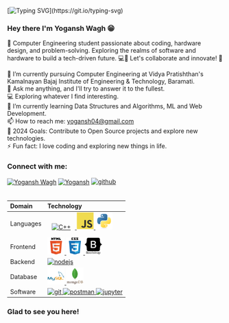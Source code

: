 
[![Typing SVG](https://readme-typing-svg.herokuapp.com?font=Caveat&size=30&pause=1000&color=F7110C&background=7008FF00&width=435&lines=Hie%F0%9F%91%8B!+I'm+Yogansh+Wagh.)](https://git.io/typing-svg)


### Hey there  I'm Yogansh Wagh 😁

👋 Computer Engineering student passionate about coding, hardware design, and problem-solving. Exploring the realms of software and hardware to build a tech-driven future. 💻🔌 Let's collaborate and innovate! 🚀</br>

🔭 I’m currently pursuing Computer Engineering at Vidya Pratishthan's Kamalnayan Bajaj Institute of Engineering & Technology, Baramati. </br>
💬 Ask me anything, and I'll try to answer it to the fullest.</br>
💻 Exploring whatever I find interesting.</br>
🚀 I’m currently learning Data Structures and Algorithms, ML and Web Development.</br>
📫 How to reach me: yogansh04@gmail.com </br>
🥅 2024 Goals: Contribute to Open Source projects and explore new technologies.</br>
⚡ Fun fact: I love coding and exploring new things in life.</br>

<h3 align="left">Connect with me:</h3>
<p align="left">
<a href="https://www.linkedin.com/in/yogansh-wagh-163386212" target="blank"><img align="center" src="https://img.icons8.com/color/64/000000/linkedin.png" alt="Yogansh Wagh" height="50" width="50"/></a>
<a href="https://t.me/Yogansh_04" target="blank"><img align="center" src="https://img.icons8.com/color/64/000000/telegram-app--v5.png" alt="Yogansh" height="50" width="50"/></a>
<a href="https://github.com/YoganshWagh" target="_blank">
<img src=https://img.shields.io/badge/github-%2324292e.svg?&style=for-the-badge&logo=github&logoColor=white alt=github style="margin-bottom: 5px;" />
</a> 
<br></br>

| Domain | Technology |
| :--- | :--- |
| Languages |<a href="https://www.cplusplus.com/" target="_blank"><img style="margin: 10px" src="https://profilinator.rishav.dev/skills-assets/cplusplus-original.svg" alt="C++" height="50" /> <a href="https://developer.mozilla.org/en-US/docs/Web/JavaScript" target="_blank"> <img src="https://raw.githubusercontent.com/devicons/devicon/master/icons/javascript/javascript-original.svg" alt="javascript" width="40" height="40"/> </a>  <a href="https://www.python.org" target="_blank"> <img src="https://raw.githubusercontent.com/devicons/devicon/master/icons/python/python-original.svg" alt="python" width="40" height="40"/> </a>  |
| Frontend |   <a href="https://www.w3.org/html/" target="_blank"> <img src="https://raw.githubusercontent.com/devicons/devicon/master/icons/html5/html5-original-wordmark.svg" alt="html5" width="40" height="40"/> </a>   <a href="https://www.w3schools.com/css/" target="_blank"> <img src="https://raw.githubusercontent.com/devicons/devicon/master/icons/css3/css3-original-wordmark.svg" alt="css3" width="40" height="40"/> </a>   <a href="https://getbootstrap.com" target="_blank"> <img src="https://raw.githubusercontent.com/devicons/devicon/master/icons/bootstrap/bootstrap-plain-wordmark.svg" alt="bootstrap" width="40" height="40"/></a> |
| Backend | <a href="https://nodejs.org/en/" target="_blank"> <img src="https://www.vectorlogo.zone/logos/nodejs/nodejs-icon.svg" alt="nodejs" width="50" height="50"/> </a>|
| Database | <a href="https://www.mysql.com/" target="_blank"> <img src="https://raw.githubusercontent.com/devicons/devicon/master/icons/mysql/mysql-original-wordmark.svg" alt="mysql" width="40" height="40"/> </a>   <a href="https://www.mongodb.com/" target="_blank"> <img src="https://raw.githubusercontent.com/devicons/devicon/master/icons/mongodb/mongodb-original-wordmark.svg" alt="mongodb" width="40" height="40"/> </a>|
| Software | <a href="https://git-scm.com/" target="_blank"> <img src="https://www.vectorlogo.zone/logos/git-scm/git-scm-icon.svg" alt="git" width="40" height="40"/> </a> <a href="https://postman.com" target="_blank"> <img src="https://www.vectorlogo.zone/logos/getpostman/getpostman-icon.svg" alt="postman" width="40" height="40"/> </a>   <a href="https://jupyter.org/" target="_blank"> <img src="https://www.vectorlogo.zone/logos/jupyter/jupyter-icon.svg" alt="jupyter" width="50" height="50"/> </a>  |

  
### Glad to see you here! &nbsp;



